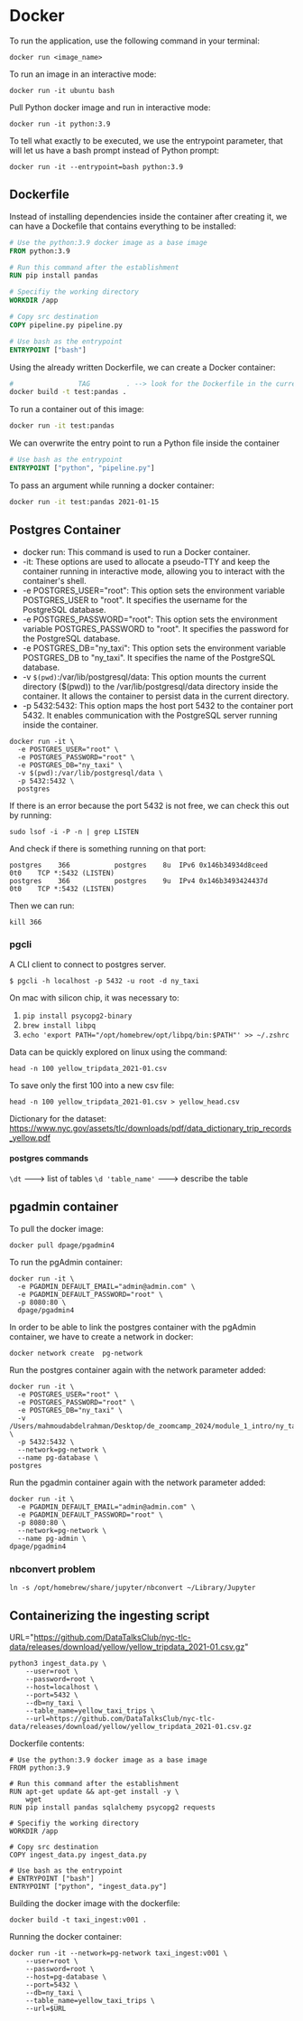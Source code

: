 # Docker
To run the application, use the following command in your terminal:

```shell
docker run <image_name>
```

To run an image in an interactive mode:

```shell
docker run -it ubuntu bash
```

Pull Python docker image and run in interactive mode:

```shell
docker run -it python:3.9 
```

To tell what exactly to be executed, we use the entrypoint parameter, that will let us have a bash prompt instead of Python prompt:

```shell
docker run -it --entrypoint=bash python:3.9
```

## Dockerfile
Instead of installing dependencies inside the container after creating it, we can have a Dockefile that contains everything to be installed:

```dockerfile
# Use the python:3.9 docker image as a base image
FROM python:3.9

# Run this command after the establishment
RUN pip install pandas 

# Specifiy the working directory
WORKDIR /app

# Copy src destination
COPY pipeline.py pipeline.py

# Use bash as the entrypoint
ENTRYPOINT ["bash"]
````

Using the already written Dockerfile, we can create a Docker container:
```bash
#                TAG         . --> look for the Dockerfile in the current directory
docker build -t test:pandas .
```

To run a container out of this image:
```bash
docker run -it test:pandas
```

We can overwrite the entry point to run a Python file inside the container
```dockerfile
# Use bash as the entrypoint
ENTRYPOINT ["python", "pipeline.py"]
````

To pass an argument while running a docker container:
```bash
docker run -it test:pandas 2021-01-15
```

## Postgres Container
- docker run: This command is used to run a Docker container.
- -it: These options are used to allocate a pseudo-TTY and keep the container running in interactive mode, allowing you to interact with the container's shell.
- -e POSTGRES_USER="root": This option sets the environment variable POSTGRES_USER to "root". It specifies the username for the PostgreSQL database.
- -e POSTGRES_PASSWORD="root": This option sets the environment variable POSTGRES_PASSWORD to "root". It specifies the password for the PostgreSQL database.
- -e POSTGRES_DB="ny_taxi": This option sets the environment variable POSTGRES_DB to "ny_taxi". It specifies the name of the PostgreSQL database.
- -v `$(pwd)`:/var/lib/postgresql/data: This option mounts the current directory ($(pwd)) to the /var/lib/postgresql/data directory inside the container. It allows the container to persist data in the current directory.
- -p 5432:5432: This option maps the host port 5432 to the container port 5432. It enables communication with the PostgreSQL server running inside the container.

```shell
docker run -it \
  -e POSTGRES_USER="root" \
  -e POSTGRES_PASSWORD="root" \
  -e POSTGRES_DB="ny_taxi" \
  -v $(pwd):/var/lib/postgresql/data \
  -p 5432:5432 \
  postgres
```
If there is an error because the port 5432 is not free, we can check this out by running:
```shell
sudo lsof -i -P -n | grep LISTEN
```

And check if there is something running on that port:
```
postgres    366           postgres    8u  IPv6 0x146b34934d8ceed      0t0    TCP *:5432 (LISTEN)
postgres    366           postgres    9u  IPv4 0x146b3493424437d      0t0    TCP *:5432 (LISTEN)
````

Then we can run:
```shell
kill 366
```

### pgcli
A CLI client to connect to postgres server. 

```shell
$ pgcli -h localhost -p 5432 -u root -d ny_taxi
```

On mac with silicon chip, it was necessary to:  
1. ```pip install psycopg2-binary ```
2. ```brew install libpq```
3. ```echo 'export PATH="/opt/homebrew/opt/libpq/bin:$PATH"' >> ~/.zshrc```


Data can be quickly explored on linux using the command:
```shell
head -n 100 yellow_tripdata_2021-01.csv
```

To save only the first 100 into a new csv file:
```shell
head -n 100 yellow_tripdata_2021-01.csv > yellow_head.csv
```

Dictionary for the dataset:
https://www.nyc.gov/assets/tlc/downloads/pdf/data_dictionary_trip_records_yellow.pdf
#### postgres commands
``` \dt ``` ---> list of tables
``` \d 'table_name' ``` ---> describe the table

## pgadmin container
To pull the docker image:
```shell
docker pull dpage/pgadmin4
```

To run the pgAdmin container:
```shell
docker run -it \
  -e PGADMIN_DEFAULT_EMAIL="admin@admin.com" \
  -e PGADMIN_DEFAULT_PASSWORD="root" \
  -p 8080:80 \
  dpage/pgadmin4
```

In order to be able to link the postgres container with the pgAdmin container, we have to create a network in docker:
```shell
docker network create  pg-network
```

Run the postgres container again with the network parameter added:

```shell
docker run -it \
  -e POSTGRES_USER="root" \
  -e POSTGRES_PASSWORD="root" \
  -e POSTGRES_DB="ny_taxi" \
  -v /Users/mahmoudabdelrahman/Desktop/de_zoomcamp_2024/module_1_intro/ny_taxi_postgres_data:/var/lib/postgresql/data \
  -p 5432:5432 \
  --network=pg-network \
  --name pg-database \
postgres
```

Run the pgadmin container again with the network parameter added:
```shell
docker run -it \
  -e PGADMIN_DEFAULT_EMAIL="admin@admin.com" \
  -e PGADMIN_DEFAULT_PASSWORD="root" \
  -p 8080:80 \
  --network=pg-network \
  --name pg-admin \
dpage/pgadmin4
```

### nbconvert problem
```shell
ln -s /opt/homebrew/share/jupyter/nbconvert ~/Library/Jupyter
```

## Containerizing the ingesting script 
URL="https://github.com/DataTalksClub/nyc-tlc-data/releases/download/yellow/yellow_tripdata_2021-01.csv.gz"

```shell
python3 ingest_data.py \
    --user=root \
    --password=root \
    --host=localhost \
    --port=5432 \
    --db=ny_taxi \
    --table_name=yellow_taxi_trips \
    --url=https://github.com/DataTalksClub/nyc-tlc-data/releases/download/yellow/yellow_tripdata_2021-01.csv.gz
```

Dockerfile contents:
```dockefile
# Use the python:3.9 docker image as a base image
FROM python:3.9

# Run this command after the establishment
RUN apt-get update && apt-get install -y \
    wget
RUN pip install pandas sqlalchemy psycopg2 requests

# Specifiy the working directory
WORKDIR /app

# Copy src destination
COPY ingest_data.py ingest_data.py

# Use bash as the entrypoint
# ENTRYPOINT ["bash"]
ENTRYPOINT ["python", "ingest_data.py"]
```

Building the docker image with the dockerfile:
```shell
docker build -t taxi_ingest:v001 .
```

Running the docker container:
```shell
docker run -it --network=pg-network taxi_ingest:v001 \
    --user=root \
    --password=root \
    --host=pg-database \
    --port=5432 \
    --db=ny_taxi \
    --table_name=yellow_taxi_trips \
    --url=$URL
```